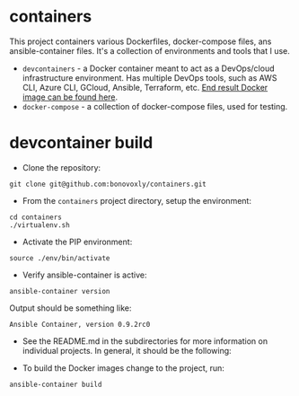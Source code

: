 # containers

This project containers various Dockerfiles, docker-compose files, ans ansible-container files.  It's a collection of environments and tools that I use. 

- `devcontainers` - a Docker container meant to act as a DevOps/cloud infrastructure environment.  Has multiple DevOps tools, such as AWS CLI, Azure CLI, GCloud, Ansible, Terraform, etc. [End result Docker image can be found here](https://hub.docker.com/r/bcawthra/cloud/).
- `docker-compose` - a collection of docker-compose files, used for testing.  

# devcontainer build

- Clone the repository:

```
git clone git@github.com:bonovoxly/containers.git
```

- From the `containers` project directory, setup the environment:

```
cd containers
./virtualenv.sh
```

- Activate the PIP environment:

```
source ./env/bin/activate
```

- Verify ansible-container is active:

```
ansible-container version
```
Output should be something like:
```
Ansible Container, version 0.9.2rc0
```

- See the README.md in the subdirectories for more information on individual projects. In general, it should be the following:

- To build the Docker images change to the project, run:

```
ansible-container build 
```

